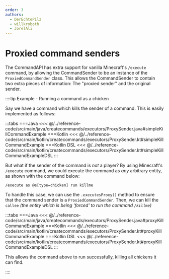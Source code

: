 ```yaml
---
order: 3
authors:
  - DerEchtePilz
  - willkroboth
  - JorelAli
---
```


# Proxied command senders

The CommandAPI has extra support for vanilla Minecraft's `/execute` command, by allowing the CommandSender to be an instance of the `ProxiedCommandSender` class. This allows the CommandSender to contain two extra pieces of information: The "proxied sender" and the original sender.

::::tip Example - Running a command as a chicken

Say we have a command which kills the sender of a command. This is easily implemented as follows:

:::tabs
===Java
<<< @/../reference-code/src/main/java/createcommands/executors/ProxySender.java#simpleKillCommandExample
===Kotlin
<<< @/../reference-code/src/main/kotlin/createcommands/executors/ProxySender.kt#simpleKillCommandExample
===Kotlin DSL
<<< @/../reference-code/src/main/kotlin/createcommands/executors/ProxySender.kt#simpleKillCommandExampleDSL
:::

But what if the sender of the command is _not_ a player? By using Minecraft's `/execute` command, we could execute the command as _any_ arbitrary entity, as shown with the command below:

```mccmd
/execute as @e[type=chicken] run killme
```

To handle this case, we can use the `.executesProxy()` method to ensure that the command sender is a `ProxiedCommandSender`. Then, we can kill the `callee` _(the entity which is being 'forced' to run the command `/killme`)_

:::tabs
===Java
<<< @/../reference-code/src/main/java/createcommands/executors/ProxySender.java#proxyKillCommandExample
===Kotlin
<<< @/../reference-code/src/main/kotlin/createcommands/executors/ProxySender.kt#proxyKillCommandExample
===Kotlin DSL
<<< @/../reference-code/src/main/kotlin/createcommands/executors/ProxySender.kt#proxyKillCommandExampleDSL
:::

This allows the command above to run successfully, killing all chickens it can find.

::::